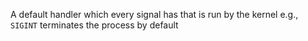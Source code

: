 A default handler which every signal has that is run by the kernel 
e.g., `SIGINT` terminates the process by default